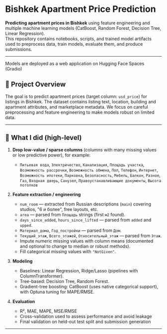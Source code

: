 # Bishkek Apartment Price Prediction

**Predicting apartment prices in Bishkek** using feature engineering and multiple machine learning models (CatBoost, Random Forest, Decision Tree, Linear Regression).  
This repository contains notebooks, scripts, and trained model artifacts used to preprocess data, train models, evaluate them, and produce submissions.

---

Models are deployed as a web application on Hugging Face Spaces (Gradio)

## 🔎 Project Overview

The goal is to predict apartment prices (target column: `usd_price`) for listings in Bishkek. The dataset contains listing text, location, building and apartment attributes, and marketplace metadata. We focus on careful preprocessing and feature engineering to make models robust on limited data.

---

## 🧰 What I did (high-level)

1. **Drop low-value / sparse columns** (columns with many missing values or low predictive power), for example:
   - `Питьевая вода`, `Электричество`, `Канализация`, `Площадь участка`, `Возможность рассрочки`, `Возможность обмена`, `Пол`, `Телефон`, `Интернет`, `Возможность ипотеки`, `Парковка`, `Безопасность`, `Мебель`, `Балкон`, `Разное`, `Газ`, `Входная дверь`, `Санузел`, `Правоустанавливающие документы`, `Высота потолков`

2. **Feature extraction / engineering**
   - `num_room` — extracted from Russian descriptions (`main`) covering studios, "6 и более", free layouts, etc.
   - `area` — parsed from `Площадь` strings (first `м2` found).
   - `days_since_added`, `hours_since_lifted` — parsed from `added` and `upped`.
   - `Материал_дома`, `Год_постройки` — parsed from `Дом`.
   - `Текущий_этаж`, `Всего_этажей`, `Относительный_этаж` — parsed from `Этаж`.
   - Impute numeric missing values with column means (documented and optional to change to median or robust methods).
   - Fill categorical missing values with `"NotGiven"`.

3. **Modeling**
   - Baselines: Linear Regression, Ridge/Lasso (pipelines with ColumnTransformer).
   - Tree-based: Decision Tree, Random Forest.
   - Gradient-tree boosting: CatBoost (uses native categorical support), with Optuna tuning for MAPE/RMSE.
   

4. **Evaluation**
   - R², MAE, MAPE, MSE/RMSE
   - Cross-validation used to assess performance and avoid leakage
   - Final validation on held-out test split and submission generation

---

